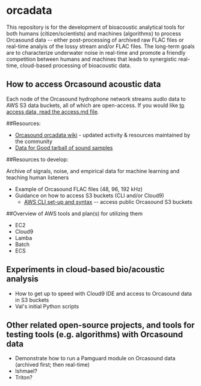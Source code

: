 # orcadata
This repository is for the development of bioacoustic analytical tools for both humans (citizen/scientists) and machines (algorithms) to process Orcasound data -- either post-processing of archived raw FLAC files or real-time analyis of the lossy stream and/or FLAC files. The long-term goals are to characterize underwater noise in real-time and promote a friendly competition between humans and machines that leads to synergistic real-time, cloud-based processing of bioacoustic data.

## How to access Orcasound acoustic data
Each node of the Orcasound hydrophone network streams audio data to AWS S3 data buckets, all of which are open-access. If you would like [to access data, read the access.md file](https://github.com/orcasound/orcadata/blob/master/access.md).

##Resources:
* [Orcasound orcadata wiki](https://github.com/orcasound/orcadata/wiki/Orcadata-wiki) - updated activity & resources maintained by the community
* [Data for Good tarball of sound samples](http://orcasound.net/data4good)

##Resources to develop:

Archive of signals, noise, and empirical data for machine learning and teaching human listeners
* Example of Orcasound FLAC files (48, 96, 192 kHz)
* Guidance on how to access S3 buckets (CLI and/or Cloud9)
  * [AWS CLI set-up and syntax](https://github.com/orcasound/orcadata/blob/master/access.md) -- access public Orcasound S3 buckets

##Overview of AWS tools and plan(s) for utilizing them
* EC2
* Cloud9
* Lamba
* Batch
* ECS

## Experiments in cloud-based bio/acoustic analysis

* How to get up to speed with Cloud9 IDE and access to Orcasound data in S3 buckets
* Val's initial Python scripts

## Other related open-source projects, and tools for testing tools (e.g. algorithms) with Orcasound data

* Demonstrate how to run a Pamguard module on Orcasound data (archived first; then real-time)
* Ishmael?
* Triton?




